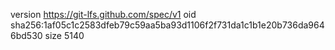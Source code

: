 version https://git-lfs.github.com/spec/v1
oid sha256:1af05c1c2583dfeb79c59aa5ba93d1106f2f731da1c1b1e20b736da9646bd530
size 5140
